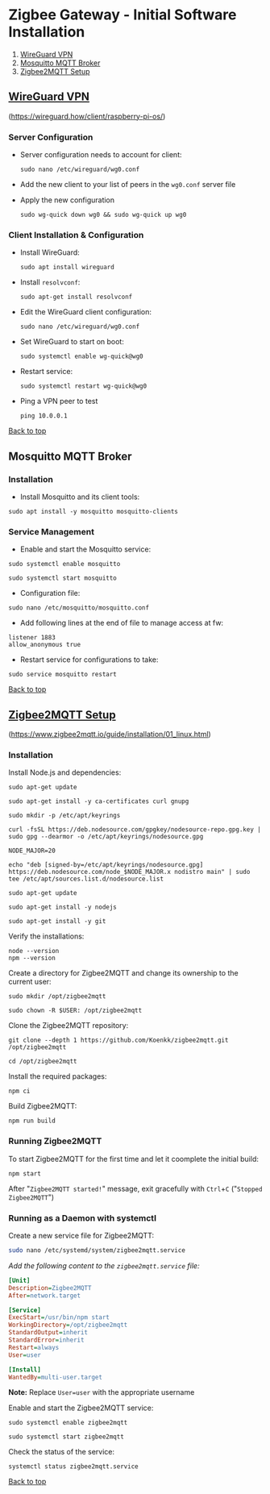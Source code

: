 
# Zigbee Gateway - Initial Software Installation

1. [WireGuard VPN](#wireguard-vpn)
2. [Mosquitto MQTT Broker](#mosquitto-mqtt-broker)
3. [Zigbee2MQTT Setup](#zigbee2mqtt-setup)

## [WireGuard VPN](https://wireguard.how/client/raspberry-pi-os/ "wireguard.how...")
(https://wireguard.how/client/raspberry-pi-os/)

### Server Configuration

   - Server configuration needs to account for client:
      ```
      sudo nano /etc/wireguard/wg0.conf
      ```

   - Add the new client to your list of peers in the `wg0.conf` server file
   - Apply the new configuration
     ```
     sudo wg-quick down wg0 && sudo wg-quick up wg0
     ```

### Client Installation & Configuration

   - Install WireGuard:

      ```
      sudo apt install wireguard
      ```
   - Install `resolvconf`:
      ```
      sudo apt-get install resolvconf
      ```

   - Edit the WireGuard client configuration:

      ```
      sudo nano /etc/wireguard/wg0.conf
      ```

   - Set WireGuard to start on boot:
      ```
      sudo systemctl enable wg-quick@wg0
      ```
   - Restart service:
      ```
      sudo systemctl restart wg-quick@wg0
      ```
   - Ping a VPN peer to test
     ```
     ping 10.0.0.1
     ```

[Back to top](#zigbee-gateway---initial-software-installation)


## Mosquitto MQTT Broker

### Installation

- Install Mosquitto and its client tools:
```
sudo apt install -y mosquitto mosquitto-clients
```

### Service Management

- Enable and start the Mosquitto service:
```
sudo systemctl enable mosquitto
```
```
sudo systemctl start mosquitto
```

- Configuration file:
```
sudo nano /etc/mosquitto/mosquitto.conf
```

- Add following lines at the end of file to manage access at fw:
```
listener 1883
allow_anonymous true
```

- Restart service for configurations to take:
```
sudo service mosquitto restart
```

[Back to top](#zigbee-gateway---initial-software-installation)


## [Zigbee2MQTT Setup](https://www.zigbee2mqtt.io/guide/installation/01_linux.html "zigbee2mqtt.io guide")
(https://www.zigbee2mqtt.io/guide/installation/01_linux.html)

### Installation

Install Node.js and dependencies:

```
sudo apt-get update
```
```
sudo apt-get install -y ca-certificates curl gnupg
```
```
sudo mkdir -p /etc/apt/keyrings
```
```
curl -fsSL https://deb.nodesource.com/gpgkey/nodesource-repo.gpg.key | sudo gpg --dearmor -o /etc/apt/keyrings/nodesource.gpg
```
```
NODE_MAJOR=20
```
```
echo "deb [signed-by=/etc/apt/keyrings/nodesource.gpg] https://deb.nodesource.com/node_$NODE_MAJOR.x nodistro main" | sudo tee /etc/apt/sources.list.d/nodesource.list
```
```
sudo apt-get update
```
```
sudo apt-get install -y nodejs
```
```
sudo apt-get install -y git
```
Verify the installations:

```
node --version
npm --version
```

Create a directory for Zigbee2MQTT and change its ownership to the current user:

```
sudo mkdir /opt/zigbee2mqtt
```
```
sudo chown -R $USER: /opt/zigbee2mqtt
```

Clone the Zigbee2MQTT repository:

```
git clone --depth 1 https://github.com/Koenkk/zigbee2mqtt.git /opt/zigbee2mqtt
```
```
cd /opt/zigbee2mqtt
```

Install the required packages:
```
npm ci
```

Build Zigbee2MQTT:
```
npm run build
```

### Running Zigbee2MQTT

To start Zigbee2MQTT for the first time and let it coomplete the initial build:
```
npm start
```
After "`Zigbee2MQTT started!`" message, exit gracefully with `Ctrl`+`C` ("`Stopped Zigbee2MQTT`")

### Running as a Daemon with systemctl

Create a new service file for Zigbee2MQTT:

```bash
sudo nano /etc/systemd/system/zigbee2mqtt.service
```

*Add the following content to the `zigbee2mqtt.service` file:*

```ini
[Unit]
Description=Zigbee2MQTT
After=network.target

[Service]
ExecStart=/usr/bin/npm start
WorkingDirectory=/opt/zigbee2mqtt
StandardOutput=inherit
StandardError=inherit
Restart=always
User=user

[Install]
WantedBy=multi-user.target
```
**Note:** Replace `User=user` with the appropriate username

Enable and start the Zigbee2MQTT service:
```
sudo systemctl enable zigbee2mqtt
```
```
sudo systemctl start zigbee2mqtt
```

Check the status of the service:
```
systemctl status zigbee2mqtt.service
```

[Back to top](#zigbee-gateway---initial-software-installation)
